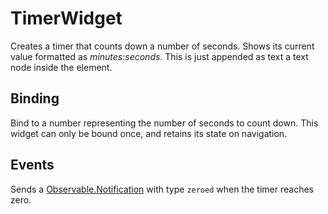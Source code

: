 # TimerWidget
Creates a timer that counts down a number of seconds. Shows its current value formatted as *minutes*:*seconds*. This is just appended as text a text node inside the element.

## Binding
Bind to a number representing the number of seconds to count down.
This widget can only be bound once, and retains its state on navigation.

## Events
Sends a [Observable.Notification](class.Util.Observable.Notification) with type `zeroed` when the timer reaches zero.